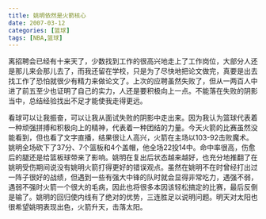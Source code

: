 ```yaml
---
title: 姚明依然是火箭核心
date: 2007-03-12
categories: [篮球]
tags: [NBA,篮球]
---
```


离招聘会已经有十来天了，少数找到工作的很高兴地走上了工作岗位，大部分人还是那儿来会那儿去了，而我还留在学校，只是为了尽快地把论文做完，真要是出去找工作了恐怕就很少有精力来做论文了。上次的应聘虽然失败了，但从一两百人中进了前五至少也证明了自己的实力，人还是要积极向上一点。不能落在失败的阴影当中，总结经验找出不足才能使我走得更远。
<!--more-->
看球可以让我振奋，可以让我从面试失败的阴影中走出来。因为我认为篮球代表着一种顽强拼搏和积极向上的精神，代表着一种团结的力量。今天火箭的比赛虽然没能看到，但也看了文字直播，结果很让人高兴，火箭在主场以103-92击败魔术。姚明全场砍下了37分、7个篮板和4个盖帽，他全场22投14中。命中率很高，伤愈后的腿还是给篮板球带来了影响。姚明在复出后状态越来越好，也充分地推翻了在姚明受伤期间说没有姚明火箭打得更好的错误观点。虽然在姚明不在时曾经打出过一阵子很好的战绩，但遇到一些有强大中锋的队时就会显得非常吃力，遇强不弱，遇弱不强时火箭一个很大的毛病，因此也将很多本因该轻松搞定的比赛，最后反倒是输了。姚明的回归使内线有了绝对的优势，三连胜足以说明问题。明天对太阳也很希望姚明表现出色，火箭升天，击落太阳。


